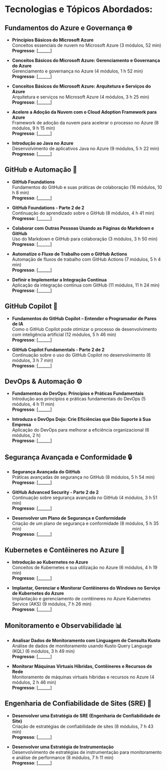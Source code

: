 # **Tecnologias e Tópicos Abordados:**

## **Fundamentos do Azure e Governança 🌐**
- **Princípios Básicos do Microsoft Azure**  
  Conceitos essenciais de nuvem no Microsoft Azure (3 módulos, 52 min)  
  **Progresso**: [______]

- **Conceitos Básicos do Microsoft Azure: Gerenciamento e Governança do Azure**  
  Gerenciamento e governança no Azure (4 módulos, 1 h 52 min)  
  **Progresso**: [______]

- **Conceitos Básicos do Microsoft Azure: Arquitetura e Serviços do Azure**  
  Arquitetura e serviços no Microsoft Azure (4 módulos, 3 h 25 min)  
  **Progresso**: [______]

- **Acelere a Adoção da Nuvem com o Cloud Adoption Framework para Azure**  
  Framework de adoção da nuvem para acelerar o processo no Azure (8 módulos, 9 h 15 min)  
  **Progresso**: [______]

- **Introdução ao Java no Azure**  
  Desenvolvimento de aplicativos Java no Azure (9 módulos, 5 h 22 min)  
  **Progresso**: [______]


## **GitHub e Automação 🔧**
- **GitHub Foundations**  
  Fundamentos do GitHub e suas práticas de colaboração (16 módulos, 10 h 8 min)  
  **Progresso**: [______]

- **GitHub Foundations - Parte 2 de 2**  
  Continuação do aprendizado sobre o GitHub (8 módulos, 4 h 41 min)  
  **Progresso**: [______]

- **Colaborar com Outras Pessoas Usando as Páginas do Markdown e GitHub**  
  Uso do Markdown e GitHub para colaboração (3 módulos, 3 h 50 min)  
  **Progresso**: [______]

- **Automatize o Fluxo de Trabalho com o GitHub Actions**  
  Automação de fluxos de trabalho com GitHub Actions (7 módulos, 5 h 4 min)  
  **Progresso**: [______]

- **Definir e Implementar a Integração Contínua**  
  Aplicação da integração contínua com GitHub (11 módulos, 11 h 24 min)  
  **Progresso**: [______]


## **GitHub Copilot 🤖**
- **Fundamentos do GitHub Copilot – Entender o Programador de Pares de IA**  
  Como o GitHub Copilot pode otimizar o processo de desenvolvimento com inteligência artificial (12 módulos, 5 h 46 min)  
  **Progresso**: [______]

- **GitHub Copilot Fundamentals - Parte 2 de 2**  
  Continuação sobre o uso do GitHub Copilot no desenvolvimento (6 módulos, 3 h 7 min)  
  **Progresso**: [______]


## **DevOps & Automação ⚙️**
- **Fundamentos do DevOps: Princípios e Práticas Fundamentais**  
  Introdução aos princípios e práticas fundamentais do DevOps (5 módulos, 4 h 11 min)  
  **Progresso**: [______]

- **Introduza o DevOps Dojo: Crie Eficiências que Dão Suporte à Sua Empresa**  
  Aplicação do DevOps para melhorar a eficiência organizacional (6 módulos, 2 h)  
  **Progresso**: [______]


## **Segurança Avançada e Conformidade 🔒**
- **Segurança Avançada do GitHub**  
  Práticas avançadas de segurança no GitHub (8 módulos, 5 h 54 min)  
  **Progresso**: [______]

- **GitHub Advanced Security - Parte 2 de 2**  
  Continuação sobre segurança avançada no GitHub (4 módulos, 3 h 51 min)  
  **Progresso**: [______]

- **Desenvolver um Plano de Segurança e Conformidade**  
  Criação de um plano de segurança e conformidade (8 módulos, 5 h 35 min)  
  **Progresso**: [______]


## **Kubernetes e Contêineres no Azure 🐳**
- **Introdução ao Kubernetes no Azure**  
  Conceitos de Kubernetes e sua utilização no Azure (6 módulos, 4 h 19 min)  
  **Progresso**: [______]

- **Implantar, Gerenciar e Monitorar Contêineres do Windows no Serviço de Kubernetes do Azure**  
  Implantação e gerenciamento de contêineres no Azure Kubernetes Service (AKS) (9 módulos, 7 h 26 min)  
  **Progresso**: [______]


## **Monitoramento e Observabilidade 📊**
- **Analisar Dados de Monitoramento com Linguagem de Consulta Kusto**  
  Análise de dados de monitoramento usando Kusto Query Language (KQL) (6 módulos, 3 h 49 min)  
  **Progresso**: [______]

- **Monitorar Máquinas Virtuais Híbridas, Contêineres e Recursos de Rede**  
  Monitoramento de máquinas virtuais híbridas e recursos no Azure (4 módulos, 2 h 46 min)  
  **Progresso**: [______]


## **Engenharia de Confiabilidade de Sites (SRE) 🔧**
- **Desenvolver uma Estratégia de SRE (Engenharia de Confiabilidade de Site)**  
  Criação de estratégias de confiabilidade de sites (8 módulos, 7 h 43 min)  
  **Progresso**: [______]

- **Desenvolver uma Estratégia de Instrumentação**  
  Desenvolvimento de estratégias de instrumentação para monitoramento e análise de performance (8 módulos, 7 h 11 min)  
  **Progresso**: [______]
